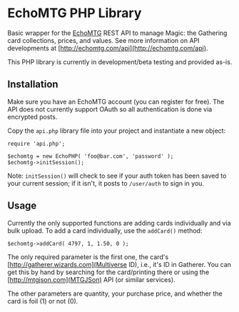 # EchoMTG PHP Library

Basic wrapper for the [EchoMTG](http://echomtg.com) REST API to manage Magic: the Gathering card collections, prices, and values. See more information on API developments at [http://echomtg.com/api](http://echomtg.com/api).

This PHP library is currently in development/beta testing and provided as-is.

## Installation

Make sure you have an EchoMTG account (you can register for free). The API does not currently support OAuth so all authentication is done via encrypted posts.

Copy the `api.php` library file into your project and instantiate a new object:

    require 'api.php';

    $echomtg = new EchoPHP( 'foo@bar.com', 'password' );
    $echomtg->initSession();

Note: `initSession()` will check to see if your auth token has been saved to your current session; if it isn't, it posts to `/user/auth` to sign in you.

## Usage

Currently the only supported functions are adding cards individually and via bulk upload. To add a card individually, use the `addCard()` method:

    $echomtg->addCard( 4797, 1, 1.50, 0 );

The only required parameter is the first one, the card's [http://gatherer.wizards.com](Multiverse ID), i.e., it's ID in Gatherer. You can get this by hand by searching for the card/printing there or using the [http://mtgjson.com](MTGJSon) API (or similar services).

The other parameters are quantity, your purchase price, and whether the card is foil (1) or not (0).
